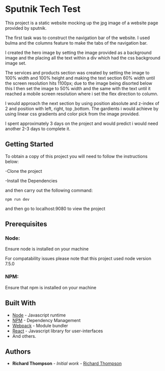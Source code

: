 # Sputnik Tech Test

This project is a static website mocking up the jpg image of a website page provided by sputnik.

The first task was to construct the navigation bar of the website. I used bulma and the columns feature to make the tabs of the navigation bar.

I created the hero image by setting the image provided as a background image and the placing all the text within a div which had the css background image set. 

The services and products section was created by setting the image to 100% width and 100% height and making the text section 60% width until the screen resolution hits 1100px; due to the image being disorted below this I then set the image to 50% width and the same with the text until it reached a mobile screen resolution where i set the flex direction to column.

I would approach the next section by using position absolute and z-index of 2 and position with left, right, top ,bottom. The gardients i would achieve by using linear css gradients and color pick from the image provided.

I spent approximately 3 days on the project and would predict i would need another 2-3 days to complete it.

## Getting Started

To obtain a copy of this project you will need to follow the instructions below:

-Clone the project

-Install the Dependencies 

and then carry out the following command:

    npm run dev

and then go to localhost:9080 to view the project
    

## Prerequisites

### Node:

Ensure node is installed on your machine

For compatability issues please note that this project used node version 7.5.0

### NPM:

Ensure that npm is installed on your machine

## Built With

* [Node](https://nodejs.org/en/docs/) - Javascript runtime 
* [NPM](https://docs.npmjs.com/) - Dependency Management
* [Webpack](http://webpack.github.io/docs/) - Module bundler
* [React](https://facebook.github.io/react/) - Javascript library for user-interfaces
* And others.

## Authors

* **Richard Thompson** - *Initial work* - [Richard Thompson](https://github.com/Richard-Thompson)
